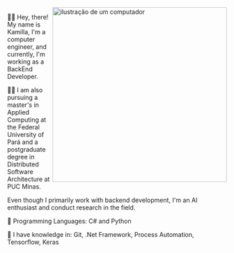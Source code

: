 <img src="https://raw.githubusercontent.com/MicaelliMedeiros/micaellimedeiros/master/image/computer-illustration.png" alt="ilustração de um computador" min-width="400px" max-width="400px" width="400px" align="right">

<p align="left"> 
  🙋‍♀️ Hey, there! My name is Kamilla, I'm a computer engineer, and currently, I'm working as a BackEnd Developer. 

  👩‍💻 I am also pursuing a master's in Applied Computing at the Federal University of Pará and a postgraduate degree in Distributed Software Architecture at PUC Minas. 

  Even though I primarily work with backend development, I'm an AI enthusiast and conduct research in the field.
</p>

<p align="left">
  🦄 Programming Languages: C# and Python
</p>

<p align="left">
  💼 I have knowledge in: Git, .Net Framework, Process Automation, Tensorflow, Keras
</p>


